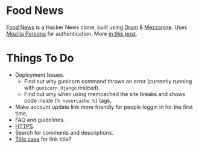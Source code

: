 Food News
=========

[Food News](http://food.hypertexthero.com) is a Hacker News clone, built using [Drum](http://drum.jupo.org/) & [Mezzanine](http://http://mezzanine.jupo.org/). Uses [Mozilla Persona](https://persona.org) for authentication. More [in this post](http://hypertexthero.com/logbook/2013/10/intro-food-news/).

Things To Do
==========

- Deployment Issues.
    - Find out why gunicorn command throws an error (currently running with `gunicorn_django` instead).
    - Find out why when using memcached the site breaks and shows code inside `{% nevercache %}` tags.
- Make account update link more friendly for people loggin in for the first time,
- FAQ and guidelines.
- [HTTPS](https://www.tbray.org/ongoing/When/201x/2012/12/02/HTTPS).
- Search for comments and descriptions.
- [Title case](https://pypi.python.org/pypi/titlecase/0.4) for link title?